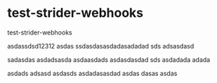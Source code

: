 test-strider-webhooks
=====================

test-strider-webhooks

asdassdsd12312
asdas
ssdasdasasdadasadadad
sds adsasdasd

sadasdas
asdadsasda
asdaasdads
asdasdasdad
sds
asdadada
adada

asdads
adsasd
asdasds
asdadasasdad
asdas
dasas
asdas
